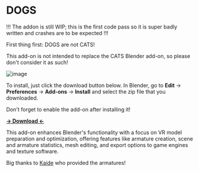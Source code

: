 # DOGS

!!! The addon is still WIP; this is the first code pass so it is super badly written and crashes are to be expected !!!

First thing first: DOGS are not CATS!

This add-on is not intended to replace the CATS Blender add-on, so please don't consider it as such!

![image](https://github.com/user-attachments/assets/b0a06258-c76a-4aaf-9142-1bc1e9da18c5)


To install, just click the download button below. In Blender, go to **Edit** -> **Preferences** -> **Add-ons** -> **Install** and select the zip file that you downloaded.

Don't forget to enable the add-on after installing it!

**[-> Download <-](https://github.com/Maro-3D/DOGS/archive/refs/heads/main.zip)**

This add-on enhances Blender's functionality with a focus on VR model preparation and optimization, offering features like armature creation, scene and armature statistics, mesh editing, and export options to game engines and texture software.

Big thanks to [Kaide](https://x.com/Kaideart) who provided the armatures!
